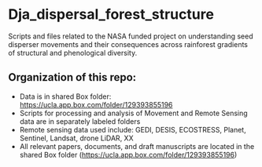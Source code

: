 # Dja_dispersal_forest_structure
Scripts and files related to the NASA funded project on understanding seed disperser movements and their consequences across rainforest gradients of structural and phenological diversity. 

## Organization of this repo:

- Data is in shared Box folder: https://ucla.app.box.com/folder/129393855196
- Scripts for processing and analysis of Movement and Remote Sensing data are in separately labeled folders
- Remote sensing data used include: GEDI, DESIS, ECOSTRESS, Planet, Sentinel, Landsat, drone LiDAR, XX 
- All relevant papers, documents, and draft manuscripts are located in the shared Box folder (https://ucla.app.box.com/folder/129393855196) 
